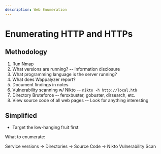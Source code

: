 ```yaml
---
description: Web Enumeration
---
```


# Enumerating HTTP and HTTPs

## Methodology

1. Run Nmap
2. What versions are running? -- Information disclosure
3. What programming language is the server running?
4. What does Wappalyzer report?
5. Document findings in notes
6. Vulnerability scanning w/ Nikto -- `nikto -h http://local.htb`
7. Directory Bruteforce -- feroxbuster, gobuster, dirsearch, etc.
8. View source code of all web pages -- Look for anything interesting

## Simplified

* Target the low-hanging fruit first

What to enumerate:

Service versions -> Directories -> Source Code -> Nikto Vulnerability Scan

